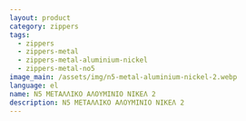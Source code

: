 ```yaml
---
layout: product
category: zippers
tags:
  - zippers
  - zippers-metal
  - zippers-metal-aluminium-nickel
  - zippers-metal-no5
image_main: /assets/img/n5-metal-aluminium-nickel-2.webp
language: el
name: N5 ΜΕΤΑΛΛΙΚΟ ΑΛΟΥΜΙΝΙΟ ΝΙΚΕΛ 2
description: N5 ΜΕΤΑΛΛΙΚΟ ΑΛΟΥΜΙΝΙΟ ΝΙΚΕΛ 2
---
```

